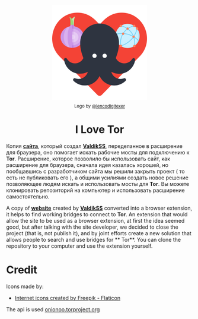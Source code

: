 <p align="center">
  <img src="images/logo.png" alt="Logo"></img>
  
  <br/>
  <sub>Logo by <a href="https://github.com/lencodigitexer">@lencodigitexer</a></sub>
</p>

<h1 align="center">I Love Tor</h1>


  Копия **[сайта](https://torscan-ru.ntc.party/)**, который создал **[ValdikSS](https://twitter.com/ValdikSS)**, переделанное в расширение для браузера, оно помогает искать рабочие мосты для подключению к **Tor**.
  Расширение, которое позволило бы использовать сайт, как расширение для браузера, сначала идея казалась хорошей, но пообщавшись с разработчиком сайта мы решили закрыть проект ( то есть не публиковать его ), а общими усилиями создать новое решение позволяющее людям искать и использовать мосты для **Tor**. Вы можете клонировать репозиторий на компьютер и использовать расширение самостоятельно. 

A copy of **[website](https://torscan-ru.ntc.party/)** created by **[ValdikSS](https://twitter.com/ValdikSS)** converted into a browser extension, it helps to find working bridges to connect to **Tor**.
  An extension that would allow the site to be used as a browser extension, at first the idea seemed good, but after talking with the site developer, we decided to close the project (that is, not publish it), and by joint efforts create a new solution that allows people to search and use bridges for ** Tor**. You can clone the repository to your computer and use the extension yourself. 

# Credit

Icons made by:
* <a href="https://www.flaticon.com/free-icons/internet" title="internet icons">Internet icons created by Freepik - Flaticon</a>

The api is used <a href="https://onionoo.torproject.org/details?type=relay&running=true&fields=fingerprint,or_addresses" title="internet icons">onionoo.torproject.org</a>
